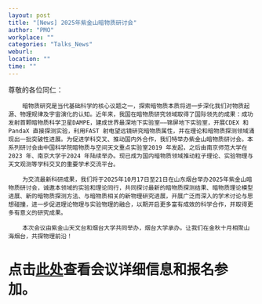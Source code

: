 ```yaml
---
layout: post
title: "[News] 2025年紫金山暗物质研讨会"
author: "PMO"
workplace: ""
categories: "Talks_News"
weburl:
location: ""
time: ""
---
```

尊敬的各位同仁：

        暗物质研究是当代基础科学的核心议题之一，探索暗物质本质将进一步深化我们对物质起源、物理规律及宇宙演化的认知。近年来，我国在暗物质研究领域取得了国际领先的成果：成功发射首颗暗物质科学卫星DAMPE，建成世界最深地下实验室——锦屏地下实验室，开展CDEX 和PandaX 直接探测实验，利用FAST 射电望远镜研究暗物质属性，并在理论和暗物质探测领域涌现出一批突破性进展。为促进学科交叉、推动国内外合作，我们特举办紫金山暗物质研讨会。本系列研讨会由中国科学院暗物质与空间天文重点实验室2019 年发起，之后由南京师范大学在2023 年、南京大学于2024 年陆续举办。现已成为国内暗物质领域推动粒子理论、实验物理与天文观测等学科交叉的重要学术交流平台。

        为交流最新科研成果，我们将于2025年10月17日至21日在山东烟台举办2025年紫金山暗物质研讨会，诚邀本领域的实验和理论同行，共同探讨最新的暗物质探测结果、暗物质理论模型进展、新的暗物质探测方法、与暗物质相关的新物理研究进展，开展广泛而深入的学术讨论与思想碰撞，进一步促进理论物理与实验物理的融合，以期开启更多富有成效的科学合作，并取得更多有意义的研究成果。

        本次会议由紫金山天文台和烟台大学共同举办，烟台大学承办。让我们在金秋十月相聚山海烟台，共探物理前沿！

# 点击[此处](https://indico.pmo.ac.cn/event/975/)查看会议详细信息和报名参加。
